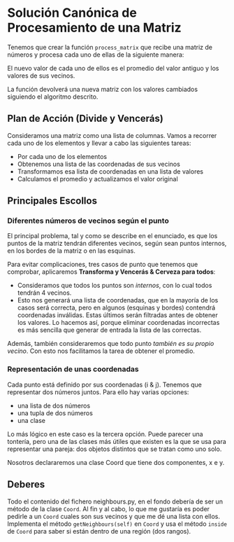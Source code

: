 # Solución Canónica de Procesamiento de una Matriz

Tenemos que crear la función `process_matrix` que recibe una matriz de números y procesa cada uno de ellas de la siguiente manera:
  
  El nuevo valor de cada uno de ellos es el promedio del valor antiguo y los valores de sus vecinos.

La función devolverá una nueva matriz con los valores cambiados siguiendo el algoritmo descrito.

## Plan de Acción (Divide y Vencerás)

Consideramos una matriz como una lista de columnas. Vamos a recorrer cada uno de los elementos y llevar a cabo las siguientes tareas:

* Por cada uno de los elementos
* Obtenemos una lista de las coordenadas de sus vecinos
* Transformamos esa lista de coordenadas en una lista de valores
* Calculamos el promedio y actualizamos el valor original

## Principales Escollos

### Diferentes números de vecinos según el punto

El principal problema, tal y como se describe en el enunciado, es que los puntos de la matriz tendrán diferentes vecinos, según sean puntos internos, en los bordes de la matriz o en las esquinas.

Para evitar complicaciones, tres casos de punto que tenemos que comprobar, aplicaremos  **Transforma y Vencerás & Cerveza para todos**:

* Consideramos que todos los puntos son _internos_, con lo cual todos tendrán 4 vecinos.
* Esto nos generará una lista de coordenadas, que en la mayoría de los casos será correcta, pero en algunos (esquinas y bordes) contendrá coordenadas inválidas. Estas últimos serán filtradas antes de obtener los valores. Lo hacemos así, porque eliminar coordenadas incorrectas es más sencilla que generar de entrada la lista de las correctas.

Además, también consideraremos que todo punto *también es su propio vecino*. Con esto nos facilitamos la tarea de obtener el promedio.

### Representación de unas coordenadas

Cada punto está definido por sus coordenadas (i & j). Tenemos que representar dos números juntos. Para ello hay varias opciones:

* una lista de dos números
* una tupla de dos números
* una clase

Lo más lógico en este caso es la tercera opción. Puede parecer una tontería, pero una de las clases más útiles que existen es la que se usa para representar una pareja: dos objetos distintos que se tratan como uno solo.

Nosotros declararemos una clase Coord que tiene dos componentes, x e y.

## Deberes

Todo el contenido del fichero neighbours.py, en el fondo debería de ser un método de
la clase `Coord`. Al fin y al cabo, lo que me gustaría es poder pedirle a un `Coord`
cuales son sus vecinos y que me dé una lista con ellos. 
Implementa el método `getNeighbours(self)` en `Coord` y usa el método `inside` de `Coord` para saber si están dentro de una región (dos rangos).